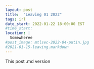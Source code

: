 ```yaml
---
layout: post
title:  "Leaving 01 2022"
tags: irl
date_start: 2022-01-22 18:00:00 EST
#time_start:
location: |
  Somewheree
#post_image: mtlsec-2022-04-putin.jpg
#2021-01-15-leaving.markdown
---
```

This post
.md version
